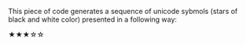 This piece of code generates a sequence of unicode sybmols (stars of black and white color) presented in a following way:

★★★☆☆

